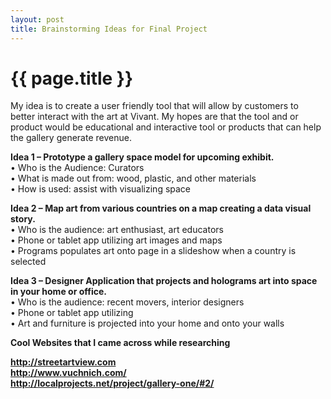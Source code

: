 ```yaml
---
layout: post
title: Brainstorming Ideas for Final Project
---
```


{{ page.title }}
================

<p class="meta">

My idea is to create a user friendly tool that will allow by customers to better interact with the art at Vivant. My hopes are that the tool and or product would be educational and interactive tool or products that can help the gallery generate revenue.

<strong>Idea 1 – Prototype a gallery space model for upcoming exhibit. </strong><br />
                    •	Who is the Audience: Curators <br />
          •	What is made out from: wood, plastic, and other materials<br />
          •	How is used: assist with visualizing space<br />

<strong>Idea 2 – Map art from various countries on a map creating a data visual story.</strong><br />
          •	Who is the audience: art enthusiast, art educators<br />
          •	Phone or tablet app utilizing art images and maps<br />
          •	Programs populates art onto page in a slideshow when a country is selected

<strong>Idea 3 – Designer Application that projects and holograms art into space in your home or office.</strong><br />
          •	Who is the audience: recent movers, interior designers<br />
          •	Phone or tablet app utilizing <br />
          •	Art and furniture is projected into your home and onto your walls

<strong>Cool Websites that I came across while researching</stong>

<a href="http://streetartview.com/">http://streetartview.com</a><br />
<a href="http://www.vuchnich.com/">http://www.vuchnich.com/</a><br />
<a href="http://localprojects.net/project/gallery-one/#2/">http://localprojects.net/project/gallery-one/#2/</a>



